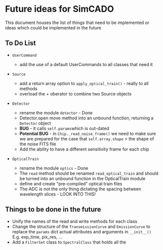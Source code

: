 # Future ideas for SimCADO

This document houses the list of things that need to be implemented or ideas which could be implemented in the future

## To Do List

+ `UserCommand`
    + add the use of a default UserCommands to all classes that need it

+ `Source`
    + add a return array option to `apply_optical_train()` - really to all methods
    + overload the + oberator to combine two Source objects

+ `Detector`
	+ rename the module `detector` - Done
	+ Detector.open move method into an unbound function, returning a `Detector` object
	+ **BUG** - it calls `self.params`which is out-dated
	+ **Potential BUG** - in `Chip._read_noise_frame()` we need to make sure we are prepared for the case that `self.array.shape` > the shape of the noise FITS file
    + Add the ability to have a different sensitivity frame for each chip

+ `OpticalTrain`	
	+ rename the module `optics` - Done
	+ The `read` method should be renamed `read_optical_train` and should be turned into an unbound function in the OpticalTrain module
    + define and create "pre-compiled" optical train files
    + The ADC is not the only thing dictating the spacing between wavelength slices - LOOK INTO THIS!

## Things to be done in the future
+ Unify the names of the read and write methods for each class
+ Change the structure of the `TransmissionCurve` and `EmissionCurve` to replace the `params` dict actual attributes and arguments in `__init__()` E.g. exp_time, pix_res, ...
+ Add a `FilterSet` class to `SpectralClass` that holds all the